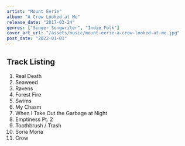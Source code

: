 ```yaml
---
artist: "Mount Eerie"
album: "A Crow Looked at Me"
release_date: "2017-03-24"
genres: ["Singer Songwriter", "Indie Folk"]
cover_art_url: "/assets/music/mount-eerie-a-crow-looked-at-me.jpg"
post_date: "2022-01-01"
---
```


## Track Listing

1. Real Death
2. Seaweed
3. Ravens
4. Forest Fire
5. Swims
6. My Chasm
7. When I Take Out the Garbage at Night
8. Emptiness Pt. 2
9. Toothbrush / Trash
10. Soria Moria
11. Crow
